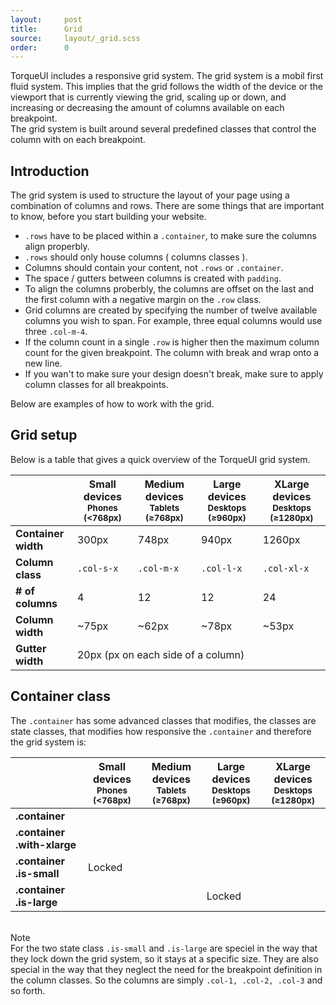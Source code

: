 ```yaml
---
layout:     post
title:      Grid
source:     layout/_grid.scss
order:      0
---
```


<p class="lead">
    TorqueUI includes a responsive grid system. The grid system is a mobil first fluid system. This implies that the grid follows the width of the device or the viewport that is currently viewing the grid, scaling up or down, and increasing or decreasing the amount of columns available on each breakpoint.<br>
    The grid system is built around several predefined classes that control the column with on each breakpoint.
</p>


## Introduction
The grid system is used to structure the layout of your page using a combination of columns and rows. There are some things that are important to know, before you start building your website.

* `.rows` have to be placed within a `.container`, to make sure the columns align properbly.
* `.rows` should only house columns ( columns classes ).
* Columns should contain your content, not `.rows` or `.container`.
* The space / gutters between columns is created with `padding`. 
* To align the columns proberbly, the columns are offset on the last and the first column with a negative margin on the `.row` class.
* Grid columns are created by specifying the number of twelve available columns you wish to span. For example, three equal columns would use three `.col-m-4`.
* If the column count in a single `.row` is higher then the maximum column count for the given breakpoint. The column with break and wrap onto a new line. 
* If you wan't to make sure your design doesn't break, make sure to apply column classes for all breakpoints.

Below are examples of how to work with the grid.


## Grid setup
Below is a table that gives a quick overview of the TorqueUI grid system.

<div class="table-responsive">
    <table class="table-h-striped">
        <thead>
            <tr>
                <th></th>
                <th>
                    Small devices
                    <small>Phones (&lt;768px)</small>
                </th>
                <th>
                    Medium devices
                    <small>Tablets (≥768px)</small>
                </th>
                <th>
                    Large devices
                    <small>Desktops (≥960px)</small>
                </th>
                <th>
                    XLarge devices
                    <small>Desktops (≥1280px)</small>
                </th>
            </tr>
        </thead>
        <tbody>
        <tr>
            <td><strong>Container width</strong></td>
            <td>300px</td>
            <td>748px</td>
            <td>940px</td>
            <td>1260px</td>
        </tr>
        <tr>
            <td><strong>Column class</strong></td>
            <td><code>.col-s-x</code></td>
            <td><code>.col-m-x</code></td>
            <td><code>.col-l-x</code></td>
            <td><code>.col-xl-x</code></td>
        </tr>
        <tr>
            <td><strong># of columns</strong></td>
            <td>4</td>
            <td>12</td>
            <td>12</td>
            <td>24</td>
        </tr>
        <tr>
            <td><strong>Column width</strong></td>
            <td>~75px</td>
            <td>~62px</td>
            <td>~78px</td>
            <td>~53px</td>
        </tr>
        <tr>
            <td><strong>Gutter width</strong></td>
            <td colspan="4">20px (px on each side of a column)</td>
        </tr>
        </tbody>
    </table>
</div>


## Container class

The `.container` has some advanced classes that modifies, the classes are state classes, that modifies how responsive the `.container` and therefore the grid system is: 

<div class="table-responsive">
    <table class="table-h-striped">
        <thead>
            <tr>
                <th style="width: 100px;"></th>
                <th>
                    Small devices
                    <small>Phones (&lt;768px)</small>
                </th>
                <th>
                    Medium devices
                    <small>Tablets (≥768px)</small>
                </th>
                <th>
                    Large devices
                    <small>Desktops (≥960px)</small>
                </th>
                <th>
                    XLarge devices
                    <small>Desktops (≥1280px)</small>
                </th>
            </tr>
        </thead>
        <tbody>
            <tr>
                <td><strong>.container</strong></td>
                <td><i class="fa fa-check"></i></td>
                <td><i class="fa fa-check"></i></td>
                <td><i class="fa fa-check"></i></td>
                <td></td>
            </tr>
            <tr>
                <td><strong>.container <br> .with-xlarge</strong></td>
                <td><i class="fa fa-check"></i></td>
                <td><i class="fa fa-check"></i></td>
                <td><i class="fa fa-check"></i></td>
                <td><i class="fa fa-check"></i></td>
            </tr>
            <tr>
                <td><strong>.container <br> .is-small</strong></td>
                <td><i class="fa fa-lock"></i> Locked</td>
                <td></td>
                <td></td>
                <td></td>
            </tr>
            <tr>
                <td><strong>.container <br> .is-large</strong></td>
                <td></td>
                <td></td>
                <td><i class="fa fa-lock"></i> Locked</td>
                <td></td>
            </tr>
        </tbody>
    </table>
</div>

<br>


<div class="panel">
    <div class="panel-heading"><span class="h4"><i class="fa fa-exclamation-circle"></i> Note</span></div>
    <div class="panel-body">
        For the two state class <code>.is-small</code> and <code>.is-large</code> are speciel in the way that they lock down the grid system, so it stays at a specific size. They are also special in the way that they neglect the need for the breakpoint definition in the column classes. So the columns are simply <code>.col-1, .col-2, .col-3</code> and so forth.
    </div>
</div>
